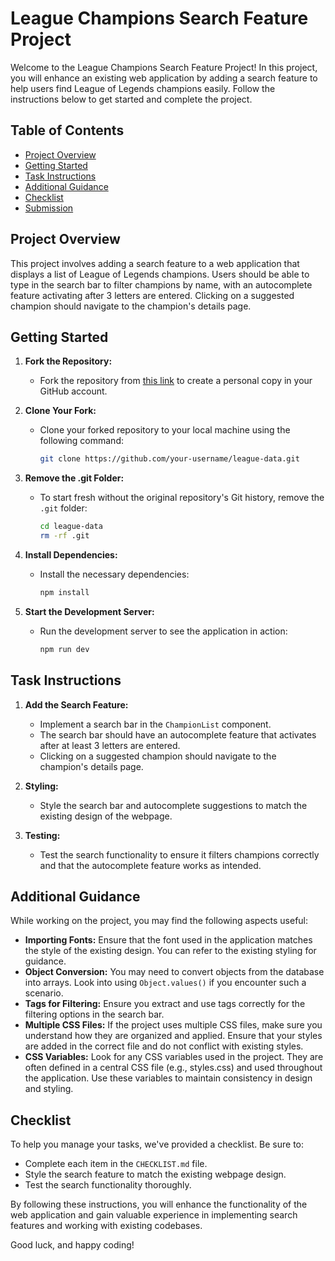 # League Champions Search Feature Project

Welcome to the League Champions Search Feature Project! In this project, you will enhance an existing web application by adding a search feature to help users find League of Legends champions easily. Follow the instructions below to get started and complete the project.

## Table of Contents

- [Project Overview](#project-overview)
- [Getting Started](#getting-started)
- [Task Instructions](#task-instructions)
- [Additional Guidance](#additional-guidance)
- [Checklist](#checklist)
- [Submission](#submission)

## Project Overview

This project involves adding a search feature to a web application that displays a list of League of Legends champions. Users should be able to type in the search bar to filter champions by name, with an autocomplete feature activating after 3 letters are entered. Clicking on a suggested champion should navigate to the champion's details page.

## Getting Started

1. **Fork the Repository:**
   - Fork the repository from [this link](https://github.com/jordanburger22/league-data.git) to create a personal copy in your GitHub account.

2. **Clone Your Fork:**
   - Clone your forked repository to your local machine using the following command:
     ```bash
     git clone https://github.com/your-username/league-data.git
     ```

3. **Remove the .git Folder:**
   - To start fresh without the original repository's Git history, remove the `.git` folder:
     ```bash
     cd league-data
     rm -rf .git
     ```

4. **Install Dependencies:**
   - Install the necessary dependencies:
     ```bash
     npm install
     ```

5. **Start the Development Server:**
   - Run the development server to see the application in action:
     ```bash
     npm run dev
     ```

## Task Instructions

1. **Add the Search Feature:**
   - Implement a search bar in the `ChampionList` component.
   - The search bar should have an autocomplete feature that activates after at least 3 letters are entered.
   - Clicking on a suggested champion should navigate to the champion's details page.

2. **Styling:**
   - Style the search bar and autocomplete suggestions to match the existing design of the webpage.

3. **Testing:**
   - Test the search functionality to ensure it filters champions correctly and that the autocomplete feature works as intended.

## Additional Guidance

While working on the project, you may find the following aspects useful:

- **Importing Fonts:** Ensure that the font used in the application matches the style of the existing design. You can refer to the existing styling for guidance.
- **Object Conversion:** You may need to convert objects from the database into arrays. Look into using `Object.values()` if you encounter such a scenario.
- **Tags for Filtering:** Ensure you extract and use tags correctly for the filtering options in the search bar.
- **Multiple CSS Files:** If the project uses multiple CSS files, make sure you understand how they are organized and applied. Ensure that your styles are added in the correct file and do not conflict with existing styles.
- **CSS Variables:** Look for any CSS variables used in the project. They are often defined in a central CSS file (e.g., styles.css) and used throughout the application. Use these variables to maintain consistency in design and styling.

## Checklist

To help you manage your tasks, we've provided a checklist. Be sure to:

- Complete each item in the `CHECKLIST.md` file.
- Style the search feature to match the existing webpage design.
- Test the search functionality thoroughly.


By following these instructions, you will enhance the functionality of the web application and gain valuable experience in implementing search features and working with existing codebases.

Good luck, and happy coding!